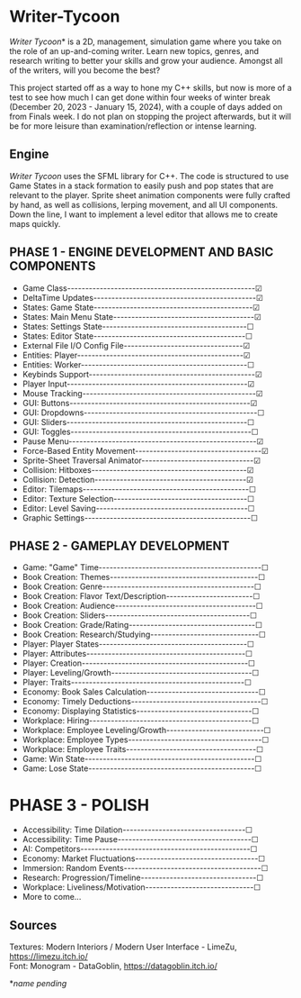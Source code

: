# Writer-Tycoon
_Writer Tycoon_* is a 2D, management, simulation game where you take on the role of an up-and-coming writer. Learn new topics, genres, and research writing to better your skills and grow your audience. Amongst all of the writers, will you become the best?

This project started off as a way to hone my C++ skills, but now is more of a test to see how much I can get done within four weeks of winter break (December 20, 2023 - January 15, 2024), with a couple of days added on from Finals week. I do not plan on stopping the project afterwards, but it will be for more leisure than examination/reflection or intense learning.

## Engine
_Writer Tycoon_ uses the SFML library for C++. The code is structured to use Game States in a stack formation to easily push and pop states that are relevant to the player. Sprite sheet animation components were fully crafted by hand, as well as collisions, lerping movement, and all UI components. Down the line, I want to implement a level editor that allows me to create maps quickly.

## PHASE 1 - ENGINE DEVELOPMENT AND BASIC COMPONENTS
* Game Class----------------------------------------------------☑
* DeltaTime Updates---------------------------------------------☑
* States: Game State--------------------------------------------☑
* States: Main Menu State---------------------------------------☑
* States: Settings State----------------------------------------☐
* States: Editor State------------------------------------------☐
* External File I/O Config File---------------------------------☑
* Entities: Player----------------------------------------------☑
* Entities: Worker----------------------------------------------☐
* Keybinds Support----------------------------------------------☑
* Player Input--------------------------------------------------☑
* Mouse Tracking------------------------------------------------☑
* GUI: Buttons--------------------------------------------------☑
* GUI: Dropdowns------------------------------------------------☐
* GUI: Sliders--------------------------------------------------☐
* GUI: Toggles--------------------------------------------------☐
* Pause Menu----------------------------------------------------☑
* Force-Based Entity Movement-----------------------------------☑
* Sprite-Sheet Traversal Animator-------------------------------☑
* Collision: Hitboxes-------------------------------------------☑
* Collision: Detection------------------------------------------☑
* Editor: Tilemaps----------------------------------------------☐
* Editor: Texture Selection-------------------------------------☐
* Editor: Level Saving------------------------------------------☐
* Graphic Settings----------------------------------------------☐

## PHASE 2 - GAMEPLAY DEVELOPMENT
* Game: "Game" Time---------------------------------------------☐
* Book Creation: Themes-----------------------------------------☐
* Book Creation: Genre------------------------------------------☐
* Book Creation: Flavor Text/Description------------------------☐
* Book Creation: Audience---------------------------------------☐
* Book Creation: Sliders----------------------------------------☐
* Book Creation: Grade/Rating-----------------------------------☐
* Book Creation: Research/Studying------------------------------☐
* Player: Player States-----------------------------------------☐
* Player: Attributes--------------------------------------------☐
* Player: Creation----------------------------------------------☐
* Player: Leveling/Growth---------------------------------------☐
* Player: Traits------------------------------------------------☐
* Economy: Book Sales Calculation-------------------------------☐
* Economy: Timely Deductions------------------------------------☐
* Economy: Displaying Statistics--------------------------------☐
* Workplace: Hiring---------------------------------------------☐
* Workplace: Employee Leveling/Growth---------------------------☐
* Workplace: Employee Types-------------------------------------☐
* Workplace: Employee Traits------------------------------------☐
* Game: Win State-----------------------------------------------☐
* Game: Lose State----------------------------------------------☐

# PHASE 3 - POLISH
* Accessibility: Time Dilation----------------------------------☐
* Accessibility: Time Pause-------------------------------------☐
* AI: Competitors-----------------------------------------------☐
* Economy: Market Fluctuations----------------------------------☐
* Immersion: Random Events--------------------------------------☐
* Research: Progression/Timeline--------------------------------☐
* Workplace: Liveliness/Motivation------------------------------☐
* More to come...

## Sources
Textures: Modern Interiors / Modern User Interface - LimeZu, https://limezu.itch.io/<br>
Font: Monogram - DataGoblin, https://datagoblin.itch.io/


*_name pending_
